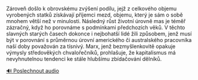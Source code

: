 
Zároveň došlo k obrovskému zvýšení podílu, jejž z celkového objemu vyrobených statků získávají příjemci mezd, objemu, který je sám o sobě mnohem větší než v minulosti. Následný růst životní úrovně mas je téměř zázračný, když ho porovnáme s podmínkami předchozích věků. V těchto slavných starých časech dokonce i nejbohatší lidé žili způsobem, jenž musí být v porovnání s průměrnou úrovní amerického či australského pracovníka naší doby považován za tísnivý. Marx, jenž bezmyšlenkovitě opakuje výmysly středověkých chvalořečníků, prohlašuje, že kapitalismus má nevyhnutelnou tendenci ke stále hlubšímu zbídačování dělníků.

[🔊 Poslechnout audio](/data/7-paragraphs/audio/chapter_111/para_006-Zrove-dolo-k-obrovskmu-zven-podlu-jej-z.mp3)

